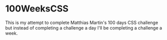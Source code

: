 # 100WeeksCSS

This is my attempt to complete Matthias Martin's 100 days CSS challenge but instead of completing a challenge a day I'll be completing a challenge a week.
